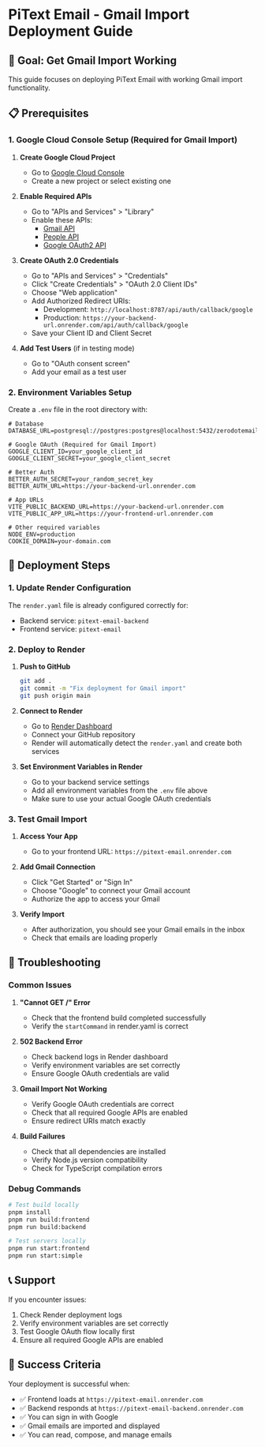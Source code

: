 # PiText Email - Gmail Import Deployment Guide

## 🎯 Goal: Get Gmail Import Working

This guide focuses on deploying PiText Email with working Gmail import functionality.

## 📋 Prerequisites

### 1. Google Cloud Console Setup (Required for Gmail Import)

1. **Create Google Cloud Project**
   - Go to [Google Cloud Console](https://console.cloud.google.com)
   - Create a new project or select existing one

2. **Enable Required APIs**
   - Go to "APIs and Services" > "Library"
   - Enable these APIs:
     - [Gmail API](https://console.cloud.google.com/apis/library/gmail.googleapis.com)
     - [People API](https://console.cloud.google.com/apis/library/people.googleapis.com)
     - [Google OAuth2 API](https://console.cloud.google.com/apis/library/oauth2.googleapis.com)

3. **Create OAuth 2.0 Credentials**
   - Go to "APIs and Services" > "Credentials"
   - Click "Create Credentials" > "OAuth 2.0 Client IDs"
   - Choose "Web application"
   - Add Authorized Redirect URIs:
     - Development: `http://localhost:8787/api/auth/callback/google`
     - Production: `https://your-backend-url.onrender.com/api/auth/callback/google`
   - Save your Client ID and Client Secret

4. **Add Test Users** (if in testing mode)
   - Go to "OAuth consent screen"
   - Add your email as a test user

### 2. Environment Variables Setup

Create a `.env` file in the root directory with:

```env
# Database
DATABASE_URL=postgresql://postgres:postgres@localhost:5432/zerodotemail

# Google OAuth (Required for Gmail Import)
GOOGLE_CLIENT_ID=your_google_client_id
GOOGLE_CLIENT_SECRET=your_google_client_secret

# Better Auth
BETTER_AUTH_SECRET=your_random_secret_key
BETTER_AUTH_URL=https://your-backend-url.onrender.com

# App URLs
VITE_PUBLIC_BACKEND_URL=https://your-backend-url.onrender.com
VITE_PUBLIC_APP_URL=https://your-frontend-url.onrender.com

# Other required variables
NODE_ENV=production
COOKIE_DOMAIN=your-domain.com
```

## 🚀 Deployment Steps

### 1. Update Render Configuration

The `render.yaml` file is already configured correctly for:
- Backend service: `pitext-email-backend`
- Frontend service: `pitext-email`

### 2. Deploy to Render

1. **Push to GitHub**
   ```bash
   git add .
   git commit -m "Fix deployment for Gmail import"
   git push origin main
   ```

2. **Connect to Render**
   - Go to [Render Dashboard](https://dashboard.render.com)
   - Connect your GitHub repository
   - Render will automatically detect the `render.yaml` and create both services

3. **Set Environment Variables in Render**
   - Go to your backend service settings
   - Add all environment variables from the `.env` file above
   - Make sure to use your actual Google OAuth credentials

### 3. Test Gmail Import

1. **Access Your App**
   - Go to your frontend URL: `https://pitext-email.onrender.com`

2. **Add Gmail Connection**
   - Click "Get Started" or "Sign In"
   - Choose "Google" to connect your Gmail account
   - Authorize the app to access your Gmail

3. **Verify Import**
   - After authorization, you should see your Gmail emails in the inbox
   - Check that emails are loading properly

## 🔧 Troubleshooting

### Common Issues

1. **"Cannot GET /" Error**
   - Check that the frontend build completed successfully
   - Verify the `startCommand` in render.yaml is correct

2. **502 Backend Error**
   - Check backend logs in Render dashboard
   - Verify environment variables are set correctly
   - Ensure Google OAuth credentials are valid

3. **Gmail Import Not Working**
   - Verify Google OAuth credentials are correct
   - Check that all required Google APIs are enabled
   - Ensure redirect URIs match exactly

4. **Build Failures**
   - Check that all dependencies are installed
   - Verify Node.js version compatibility
   - Check for TypeScript compilation errors

### Debug Commands

```bash
# Test build locally
pnpm install
pnpm run build:frontend
pnpm run build:backend

# Test servers locally
pnpm run start:frontend
pnpm run start:simple
```

## 📞 Support

If you encounter issues:
1. Check Render deployment logs
2. Verify environment variables are set correctly
3. Test Google OAuth flow locally first
4. Ensure all required Google APIs are enabled

## 🎉 Success Criteria

Your deployment is successful when:
- ✅ Frontend loads at `https://pitext-email.onrender.com`
- ✅ Backend responds at `https://pitext-email-backend.onrender.com`
- ✅ You can sign in with Google
- ✅ Gmail emails are imported and displayed
- ✅ You can read, compose, and manage emails 